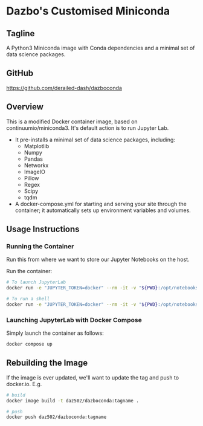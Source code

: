 # Dazbo's Customised Miniconda

## Tagline

A Python3 Miniconda image with Conda dependencies and a minimal set of data science packages.

## GitHub

https://github.com/derailed-dash/dazboconda

## Overview

This is a modified Docker container image, based on continuumio/miniconda3.  It's default action is to run Jupyter Lab.

- It pre-installs a minimal set of data science packages, including:
  - Matplotlib
  - Numpy
  - Pandas
  - Networkx
  - ImageIO
  - Pillow
  - Regex
  - Scipy
  - tqdm
- A docker-compose.yml for starting and serving your site through the container; it automatically sets up environment variables and volumes.

## Usage Instructions

### Running the Container

Run this from where we want to store our Jupyter Notebooks on the host.

Run the container:

```bash
# To launch JupyterLab
docker run -e "JUPYTER_TOKEN=docker" --rm -it -v "${PWD}:/opt/notebooks" -p 8888:8888 daz502/dazboconda:latest
```

```bash
# To run a shell
docker run -e "JUPYTER_TOKEN=docker" --rm -it -v "${PWD}:/opt/notebooks" -p 8888:8888 daz502/dazboconda:latest sh
```

### Launching JupyterLab with Docker Compose

Simply launch the container as follows:

```bash
docker compose up
```

## Rebuilding the Image

If the image is ever updated, we'll want to update the tag and push to docker.io. E.g.

```bash
# build
docker image build -t daz502/dazboconda:tagname .

# push
docker push daz502/dazboconda:tagname
```
